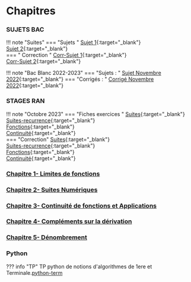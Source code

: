 # Chapitres  

### SUJETS BAC
!!! note "Suites" 
    === "Sujets "
        [Sujet 1](./cours/TYPE-BAC.pdf){:target="_blank"}  
        [Sujet 2](./cours/Sujet2.pdf){:target="_blank"}  
    === " Correction "
        [Corr-Sujet 1](./cours/corr/sujet1.pdf){:target="_blank"}  
        [Corr-Sujet 2](./cours/corr/sujet2.pdf){:target="_blank"}  

!!! note "Bac Blanc 2022-2023" 
    === "Sujets : "
        [Sujet Novembre 2022](./cours/BB1.pdf){:target="_blank"}
    === "Corrigés : "
        [Corrigé Novembre 2022](./cours/corr/corrige-BB1.pdf){:target="_blank"}


### STAGES RAN
!!! note "Octobre 2023" 
    === "Fiches exercices "
        [Suites](./cours/Suites.pdf){:target="_blank"}  
        [Suites-recurrence](./cours/Suites-recurr.pdf){:target="_blank"}  
        [Fonctions](./cours/Fonctions.pdf){:target="_blank"}  
        [Continuité](./cours/Continuite.pdf){:target="_blank"}  
    === "Correction" 
        [Suites](./cours/corr/Suites-corr.pdf){:target="_blank"}  
        [Suites-recurrence](./cours/corr/Suites-recurr-corr.pdf){:target="_blank"}  
        [Fonctions](./cours/corr/Fonctions-corr.pdf){:target="_blank"}  
        [Continuité](./cours/corr/Continuite-corr.pdf){:target="_blank"}  

### [Chapitre 1- Limites de fonctions](./cours/Chap1/Chap1.md)

### [Chapitre 2- Suites Numériques](./cours/Chap2/Chap2.md)


### [Chapitre 3- Continuité de fonctions et Applications](./cours/Chap3/Chap3.md)

### [Chapitre 4- Compléments sur la dérivation](./cours/Chap4/Chap4.md)

  

    
### [Chapitre 5- Dénombrement](./cours/Chap5/Chap5.md)

    
<!--  
### Chapitre 5- Vecteurs, droites et plans de l'espace
??? info "Cours "
    Le cours : [Chap 5](./cours/Chap5/Cours_chap5.pdf)
### Chapitre 6- Loi Binomiale
??? info "Cours "
    Le cours : [Chap 6](./cours/Chap6/Cours_Chap6.pdf)

### Chapitre 7- Produit scalaire dans l'espace
??? info "Cours "
    Le cours : [Chap 7](./cours/Chap7/Cours-Chap7.pdf)
    
### Chapitre 8 - Logarithme Népérien
??? info "Cours "
    Le cours : [Chap 8](./cours/Chap8/Cours-Chap8.pdf)

### Chapitre 9 - Primitives et Intégrales
??? info "Cours "
    Le cours : [Chap 9](./cours/Chap9/Cours-Chap9.pdf)
    
### Chapitre 10 - Dénombrement
??? Info "Cours "
    Le cours : [Chap10](./cours/Chap10/Cours-Chap10.pdf)
    
### Chapitre 11 - Equations différentielles
??? Info "Cours "
    Le cours : [Chap11](./cours/Chap11/Cours-Chap11.pdf)
    
### Chapitre 12- Sommes de variables aleatoires - Loi faible des grands nombres
??? Info "Cours "
    Le cours : [Chap12](./cours/Chap12/Cours-Chap12.pdf)
-->
### Python
??? info "TP"
    TP python de notions d'algorithmes de 1ere et Terminale.[python-term](./python-term.ipynb)
